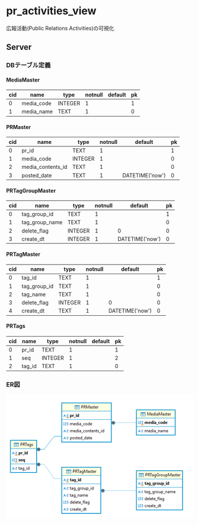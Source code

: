 # pr_activities_view
広報活動(Public Relations Activities)の可視化

## Server
### DBテーブル定義
#### MediaMaster
cid | name | type | notnull | default | pk
---- | ---- | ---- | ---- | ---- | ----
0|media_code|INTEGER|1||1
1|media_name|TEXT|1||0

#### PRMaster
cid | name | type | notnull | default | pk
---- | ---- | ---- | ---- | ---- | ----
0|pr_id|TEXT|1||1
1|media_code|INTEGER|1||0
2|media_contents_id|TEXT|1||0
3|posted_date|TEXT|1|DATETIME('now')|0

#### PRTagGroupMaster
cid | name | type | notnull | default | pk
---- | ---- | ---- | ---- | ---- | ----
0|tag_group_id|TEXT|1||1
1|tag_group_name|TEXT|1||0
2|delete_flag|INTEGER|1|0|0
3|create_dt|INTEGER|1|DATETIME('now')|0

#### PRTagMaster
cid | name | type | notnull | default | pk
---- | ---- | ---- | ---- | ---- | ----
0|tag_id|TEXT|1||1
1|tag_group_id|TEXT|1||0
2|tag_name|TEXT|1||0
3|delete_flag|INTEGER|1|0|0
4|create_dt|TEXT|1|DATETIME('now')|0

#### PRTags
cid | name | type | notnull | default | pk
---- | ---- | ---- | ---- | ---- | ----
0|pr_id|TEXT|1||1
1|seq|INTEGER|1||2
2|tag_id|TEXT|1||0

### ER図
![ER図](./er_diagram.png)

